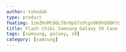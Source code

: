 ```yaml
---
author: tokodab
type: product
featimg: 1zmZRnMC86Lf8n9pG7s9tgsOK8hQ88KYc
title: Flash Chibi Samsung Galaxy S9 Case
tags: [samsung, galaxy, s9]
category: [samsung]
---
```

